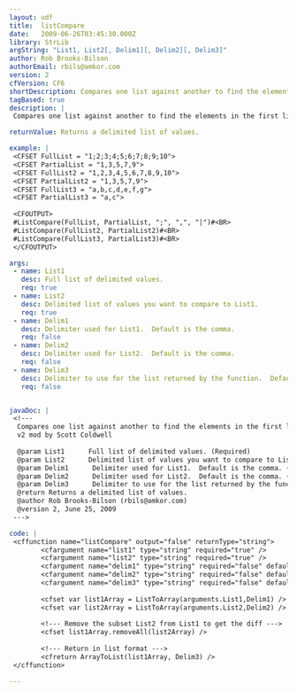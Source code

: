 ```yaml
---
layout: udf
title:  listCompare
date:   2009-06-26T03:45:30.000Z
library: StrLib
argString: "List1, List2[, Delim1][, Delim2][, Delim3]"
author: Rob Brooks-Bilson
authorEmail: rbils@amkor.com
version: 2
cfVersion: CF6
shortDescription: Compares one list against another to find the elements in the first list that don't exist in the second list.
tagBased: true
description: |
 Compares one list against another to find the elements in the first list that don't exist in the second list.  Performs the same funciton as the custom tag of the same name.

returnValue: Returns a delimited list of values.

example: |
 <CFSET FullList = "1;2;3;4;5;6;7;8;9;10">
 <CFSET PartialList = "1,3,5,7,9">
 <CFSET FullList2 = "1,2,3,4,5,6,7,8,9,10">
 <CFSET PartialList2 = "1,3,5,7,9">
 <CFSET FullList3 = "a,b,c,d,e,f,g">
 <CFSET PartialList3 = "a,c">
 
 <CFOUTPUT>
 #ListCompare(FullList, PartialList, ";", ",", "|")#<BR>
 #ListCompare(FullList2, PartialList2)#<BR>
 #ListCompare(FullList3, PartialList3)#<BR>
 </CFOUTPUT>

args:
 - name: List1
   desc: Full list of delimited values.
   req: true
 - name: List2
   desc: Delimited list of values you want to compare to List1.
   req: true
 - name: Delim1
   desc: Delimiter used for List1.  Default is the comma.
   req: false
 - name: Delim2
   desc: Delimiter used for List2.  Default is the comma.
   req: false
 - name: Delim3
   desc: Delimiter to use for the list returned by the function.  Default is the comma.
   req: false


javaDoc: |
 <!---
  Compares one list against another to find the elements in the first list that don't exist in the second list.
  v2 mod by Scott Coldwell
  
  @param List1      Full list of delimited values. (Required)
  @param List2      Delimited list of values you want to compare to List1. (Required)
  @param Delim1      Delimiter used for List1.  Default is the comma. (Optional)
  @param Delim2      Delimiter used for List2.  Default is the comma. (Optional)
  @param Delim3      Delimiter to use for the list returned by the function.  Default is the comma. (Optional)
  @return Returns a delimited list of values. 
  @author Rob Brooks-Bilson (rbils@amkor.com) 
  @version 2, June 25, 2009 
 --->

code: |
 <cffunction name="listCompare" output="false" returnType="string">
        <cfargument name="list1" type="string" required="true" />
        <cfargument name="list2" type="string" required="true" />
        <cfargument name="delim1" type="string" required="false" default="," />
        <cfargument name="delim2" type="string" required="false" default="," />
        <cfargument name="delim3" type="string" required="false" default="," />
 
        <cfset var list1Array = ListToArray(arguments.List1,Delim1) />
        <cfset var list2Array = ListToArray(arguments.List2,Delim2) />
 
        <!--- Remove the subset List2 from List1 to get the diff --->
        <cfset list1Array.removeAll(list2Array) />
 
        <!--- Return in list format --->
        <cfreturn ArrayToList(list1Array, Delim3) />
 </cffunction>

---
```


